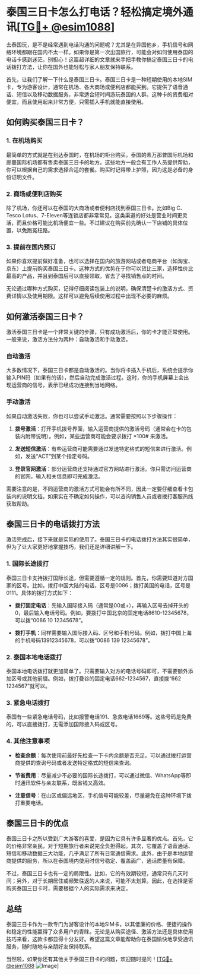 # 泰国三日卡怎么打电话？轻松搞定境外通讯[[TG💪+ @esim1088](https://t.me/s/esim1088)]

去泰国玩，是不是经常遇到电话沟通的问题呢？尤其是在异国他乡，手机信号和网络环境都跟在国内不太一样。如果你是第一次出国旅行，可能会对如何使用泰国的电话卡感到迷茫。别担心！这篇超详细的文章就来手把手教你搞定泰国三日卡的电话拨打方法，让你在国外也能轻松与家人朋友保持联系。

首先，让我们了解一下什么是泰国三日卡。泰国三日卡是一种短期使用的本地SIM卡，专为游客设计，通常在机场、各大商场或便利店都能买到。它提供了语音通话、短信以及移动数据服务，非常适合短时间游玩泰国的人群。这种卡的资费相对便宜，而且使用起来非常方便，只需插入手机就能直接使用。

## 如何购买泰国三日卡？

### 1. 在机场购买

最简单的方式就是在到达泰国时，在机场的柜台购买。泰国的素万那普国际机场和廊曼国际机场都有售卖泰国三日卡的地方。这些地方一般会有工作人员提供帮助，你可以根据自己的需求选择合适的套餐。购买时记得带上护照，因为这是必备的身份证明文件。

### 2. 商场或便利店购买

除了机场，你还可以在泰国的大商场或者便利店找到泰国三日卡。比如Big C、Tesco Lotus、7-Eleven等连锁店都非常常见。这类渠道的好处是营业时间更灵活，而且价格可能比机场便宜一些。不过建议在购买前先确认一下店铺的具体位置，以免跑冤枉路。

### 3. 提前在国内预订

如果你喜欢提前做好准备，也可以选择在国内的旅游网站或者电商平台（如淘宝、京东）上提前购买泰国三日卡。这种方式的优势在于你可以货比三家，选择性价比最高的产品，并且到泰国后可以直接领取，省去了寻找销售点的时间。

无论通过哪种方式购买，记得仔细阅读包装上的说明，确保清楚卡的激活方式、资费详情以及使用期限。这样可以避免后续使用过程中出现不必要的麻烦。

## 如何激活泰国三日卡？

激活泰国三日卡是一个非常关键的步骤，只有成功激活后，你的卡才能正常使用。一般来说，激活方法分为两种：自动激活和手动激活。

### 自动激活

大多数情况下，泰国三日卡都是自动激活的。当你将卡插入手机后，系统会提示你输入PIN码（如果有的话），然后自动完成激活过程。这时，你的手机屏幕上会出现运营商的信号，表示已经成功连接到当地网络。

### 手动激活

如果自动激活失败，你也可以尝试手动激活。通常需要按照以下步骤操作：

1. **拨号激活**：打开手机拨号界面，输入运营商提供的激活号码（通常会在卡的包装内附带说明）。例如，某些运营商可能会要求拨打 *100# 来激活。
   
2. **发送短信激活**：有些运营商可能需要通过发送特定格式的短信来进行激活。例如，发送“ACT”到某个指定号码。

3. **登录官网激活**：部分运营商还支持通过官方网站进行激活。你只需访问运营商的官网，输入相关信息即可完成激活。

需要注意的是，不同运营商的激活方式可能会有所不同，因此一定要仔细查看卡包装内的说明文档。如果实在不确定如何操作，可以咨询销售人员或者拨打客服热线获取帮助。

## 泰国三日卡的电话拨打方法

激活完成后，接下来就是实际的使用了。泰国三日卡的电话拨打方法其实很简单，但为了让大家更好地掌握技巧，我们还是详细讲解一下。

### 1. 国际长途拨打

泰国三日卡支持拨打国际长途，但需要遵循一定的规则。首先，你需要知道对方国家的区号。比如，拨打中国大陆的电话，区号是0086；拨打美国的电话，区号是0111。具体的拨打方式如下：

- **拨打固定电话**：先输入国际接入码（通常是00或+），再输入区号去掉开头的0，最后输入电话号码。例如，要拨打中国北京的固定电话8610-12345678，可以拨“0086 10 12345678”。
  
- **拨打手机**：同样需要输入国际接入码、区号和手机号码。例如，拨打中国上海的手机号码13912345678，可以拨“0086 139 12345678”。

### 2. 泰国本地电话拨打

泰国本地电话拨打就更加简单了。只需要输入对方的电话号码即可，不需要额外添加区号或其他前缀。例如，拨打曼谷的固定电话662-1234567，直接拨“662 1234567”就可以。

### 3. 紧急电话拨打

泰国有一些紧急电话号码，比如报警电话191、急救电话1669等。这些号码是免费的，可以直接拨打，无需添加国际接入码或区号。

### 4. 其他注意事项

- **检查余额**：每次使用前最好先检查一下卡内余额是否充足。可以通过拨打运营商提供的查询号码或者发送特定格式的短信来查询。
  
- **节省费用**：尽量减少不必要的国际长途拨打，可以通过微信、WhatsApp等即时通讯软件与亲友联系，既省钱又高效。

- **注意信号**：在山区或偏远地区，手机信号可能较差，尽量避免在这种环境下拨打重要电话。

## 泰国三日卡的优点

泰国三日卡之所以受到广大游客的喜爱，是因为它具有许多显著的优点。首先，它的价格非常亲民，对于短期旅行者来说完全负担得起。其次，它覆盖了语音通话、短信和移动数据三大功能，几乎满足了所有日常通信需求。此外，由于是本地运营商提供的服务，所以在泰国境内使用时信号稳定、覆盖面广，通话质量有保障。

不过，泰国三日卡也有一定的局限性。比如，它的有效期较短，通常只有几天时间；另外，对于长期居住或频繁往返的人来说，可能不太划算。因此，在选择是否购买泰国三日卡时，需要根据个人的实际需求来决定。

## 总结

泰国三日卡作为一款专门为游客设计的本地SIM卡，以其低廉的价格、便捷的操作和稳定的性能赢得了众多用户的青睐。无论是从购买途径、激活方法还是具体使用技巧来看，这款卡都显得十分友好。希望这篇文章能帮助你在泰国愉快地享受通讯服务，随时随地与亲朋好友保持联系。

当然啦，如果你还有其他关于泰国三日卡的问题，欢迎随时提问！[[TG💪+ @esim1088](https://t.me/s/esim1088) ![Image](https://i.postimg.cc/4NQfJmqS/Snipaste-2025-05-13-00-14-12.png)]